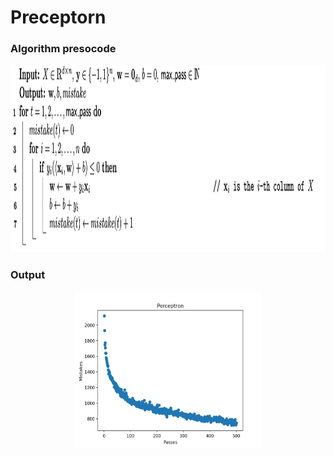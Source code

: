 # Preceptorn

### Algorithm presocode
<p align="center">
	<img src="https://github.com/bochendong/Machine-learning/raw/master/preceptorn/image/PA.png"
        width="1000" height="300">
	<p align="center">
</p>

### Output

<p align="center">
	<img src="https://github.com/bochendong/Machine-learning/raw/master/preceptorn/image/PO.png"
        width="300" height="250">
	<p align="center">
	</p>
</p>

